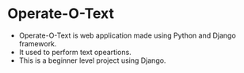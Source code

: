 # Operate-O-Text
+ Operate-O-Text is web application made using Python and Django framework.
+ It used to perform text opeartions. 
+ This is a beginner level project using Django.
